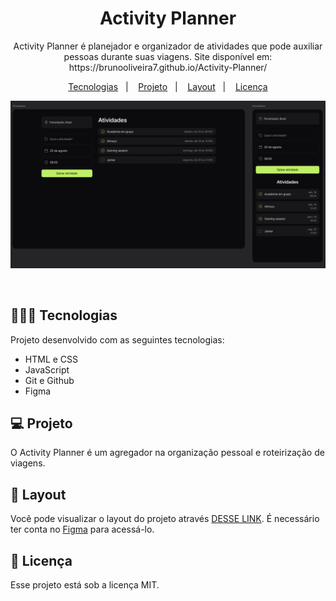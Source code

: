 <h1 align="center"> Activity Planner </h1>

<p align="center">
Activity Planner é planejador e organizador de atividades que pode auxiliar pessoas durante suas viagens. Site disponível em: https://brunooliveira7.github.io/Activity-Planner/
</p>

<p align="center">
  <a href="#-tecnologias">Tecnologias</a>&nbsp;&nbsp;&nbsp;|&nbsp;&nbsp;&nbsp;
  <a href="#-projeto">Projeto</a>&nbsp;&nbsp;&nbsp;|&nbsp;&nbsp;&nbsp;
  <a href="#-layout">Layout</a>&nbsp;&nbsp;&nbsp;|&nbsp;&nbsp;&nbsp;
  <a href="#memo-licença">Licença</a>
</p>

<p align="center">
  <img alt="License" src="https://github.com/brunooliveira7/Activity-Planner/blob/main/assets/Layout%20Activity-Planner.png">
</p>

<br>

## 🧑🏻‍💻 Tecnologias

Projeto desenvolvido com as seguintes tecnologias:

- HTML e CSS
- JavaScript
- Git e Github
- Figma

## 💻 Projeto

O Activity Planner é um agregador na organização pessoal e roteirização de viagens.

## 🔖 Layout

Você pode visualizar o layout do projeto através [DESSE LINK](https://www.figma.com/design/I2GJTIQLPQQyT3TFiwtlfP/NLW-Journey-%E2%80%A2-Roteiro-de-Viagem-(Community)?node-id=0-1&m=dev). É necessário ter conta no [Figma](https://figma.com) para acessá-lo.

## :memo: Licença

Esse projeto está sob a licença MIT.
